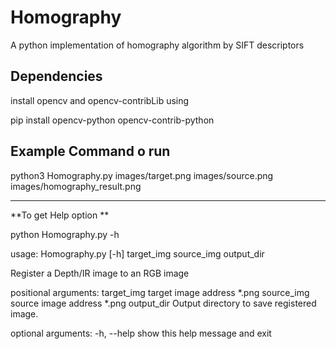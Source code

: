 # Homography
A python implementation of homography algorithm by SIFT descriptors  


## Dependencies
install opencv and opencv-contribLib using 

pip install opencv-python opencv-contrib-python

## Example Command o run

python3 Homography.py images/target.png images/source.png images/homography_result.png

--- 
**To get Help option **

python Homography.py -h

usage: Homography.py [-h] target_img source_img output_dir

Register a Depth/IR image to an RGB image

positional arguments:
  target_img  target image address *.png
  source_img  source image address *.png
  output_dir  Output directory to save registered image.

optional arguments:
  -h, --help  show this help message and exit
  
  
